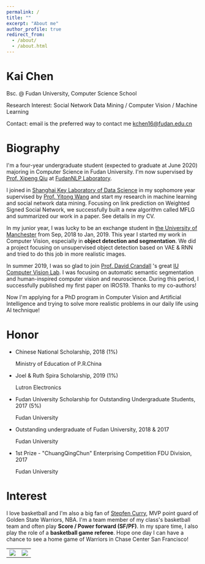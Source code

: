 ```yaml
---
permalink: /
title: ""
excerpt: "About me"
author_profile: true
redirect_from: 
  - /about/
  - /about.html
---
```


# Kai Chen

Bsc. @ Fudan University, Computer Science School

Research Interest: Social Network Data Mining / Computer Vision / Machine Learning

Contact: email is the preferred way to contact me [kchen16@fudan.edu.cn](<mailto:kchen16@fudan.edu.cn>)



# Biography

I'm a four-year undergraduate student (expected to graduate at June 2020) majoring in Computer Science in Fudan University. I'm now supervised by [Prof. Xipeng Qiu](<http://homepage.fudan.edu.cn/xpqiu/>) at [FudanNLP Laboratory](<https://github.com/FudanNLP>). 

I joined in [Shanghai Key Laboratory of Data Science](https://datascience.fudan.edu.cn/) in my sophomore year supervised by [Prof. Yitong Wang](https://datascience.fudan.edu.cn/e1/64/c13398a123236/page.htm) and start my research in machine learning and social network data mining. Focusing on link prediction on Weighted Signed Social Network, we successfully built a new algorithm called MFLG and summarized our work in a paper. See details in my CV.

In my junior year, I was lucky to be an exchange student in [the University of Manchester](http://www.cs.manchester.ac.uk/) from Sep, 2018 to Jan, 2019. This year I started my work in Computer Vision, especially in **object detection and segmentation**. We did a project  focusing on unsupervised object detection based on VAE & RNN and tried to do this job in more realistic images. 

In summer 2019, I was so glad to join [Prof. David Crandall](https://cs.indiana.edu/~djcran/) 's great [IU Computer Vision Lab](http://vision.soic.indiana.edu/people/). I was focusing on automatic semantic segmentation and human-inspired computer vision and neuroscience. During this period, I successfully published my first paper on IROS19. Thanks to my co-authors!

Now I'm applying for a PhD program in Computer Vision and Artificial Intelligence and trying to solve more realistic problems in our daily life using AI technique!



# Honor

- Chinese National Scholarship, 2018 (1%)

  Ministry of Education of P.R.China

- Joel & Ruth Spira Scholarship, 2019 (1%)

  Lutron Electronics

- Fudan University Scholarship for Outstanding Undergraduate Students, 2017 (5%)

  Fudan University

- Outstanding undergraduate of Fudan University, 2018 & 2017

  Fudan University

- 1st Prize - "ChuangQingChun" Enterprising Competition FDU Division, 2017

  Fudan University



# Interest

I love basketball and I'm also a big fan of [Stepfen Curry](https://zh.wikipedia.org/wiki/%E6%96%AF%E8%92%82%E8%8A%AC%C2%B7%E7%A7%91%E9%87%8C), MVP point guard of Golden State Warriors, NBA. I'm a team member of my class's basketball team and often play **Score / Power forward (SF/PF)**. In my spare time, I also play the role of a **basketball game referee**. Hope one day I can have a chance to see a home game of Warriors in Chase Center San Francisco!

<table>
<tr>
<td>
<a><img src="https://kaichen1998.github.io/images/about/1.jpg"></a>
</td>
<td>
<a><img src="https://kaichen1998.github.io/images/about/2.jpg"></a>
</td>
</tr>
</table>
